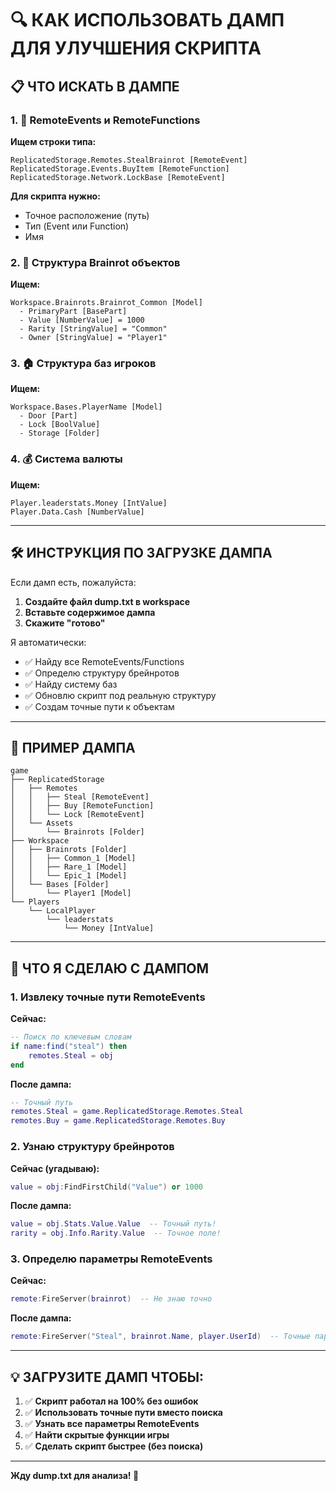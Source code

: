# 🔍 КАК ИСПОЛЬЗОВАТЬ ДАМП ДЛЯ УЛУЧШЕНИЯ СКРИПТА

## 📋 ЧТО ИСКАТЬ В ДАМПЕ

### 1. 🎯 RemoteEvents и RemoteFunctions

**Ищем строки типа:**
```
ReplicatedStorage.Remotes.StealBrainrot [RemoteEvent]
ReplicatedStorage.Events.BuyItem [RemoteFunction]
ReplicatedStorage.Network.LockBase [RemoteEvent]
```

**Для скрипта нужно:**
- Точное расположение (путь)
- Тип (Event или Function)
- Имя

### 2. 🧠 Структура Brainrot объектов

**Ищем:**
```
Workspace.Brainrots.Brainrot_Common [Model]
  - PrimaryPart [BasePart]
  - Value [NumberValue] = 1000
  - Rarity [StringValue] = "Common"
  - Owner [StringValue] = "Player1"
```

### 3. 🏠 Структура баз игроков

**Ищем:**
```
Workspace.Bases.PlayerName [Model]
  - Door [Part]
  - Lock [BoolValue]
  - Storage [Folder]
```

### 4. 💰 Система валюты

**Ищем:**
```
Player.leaderstats.Money [IntValue]
Player.Data.Cash [NumberValue]
```

---

## 🛠️ ИНСТРУКЦИЯ ПО ЗАГРУЗКЕ ДАМПА

Если дамп есть, пожалуйста:

1. **Создайте файл dump.txt в workspace**
2. **Вставьте содержимое дампа**
3. **Скажите "готово"**

Я автоматически:
- ✅ Найду все RemoteEvents/Functions
- ✅ Определю структуру брейнротов
- ✅ Найду систему баз
- ✅ Обновлю скрипт под реальную структуру
- ✅ Создам точные пути к объектам

---

## 📝 ПРИМЕР ДАМПА

```
game
├── ReplicatedStorage
│   ├── Remotes
│   │   ├── Steal [RemoteEvent]
│   │   ├── Buy [RemoteFunction]
│   │   └── Lock [RemoteEvent]
│   └── Assets
│       └── Brainrots [Folder]
├── Workspace
│   ├── Brainrots [Folder]
│   │   ├── Common_1 [Model]
│   │   ├── Rare_1 [Model]
│   │   └── Epic_1 [Model]
│   └── Bases [Folder]
│       └── Player1 [Model]
└── Players
    └── LocalPlayer
        └── leaderstats
            └── Money [IntValue]
```

---

## 🎯 ЧТО Я СДЕЛАЮ С ДАМПОМ

### 1. Извлеку точные пути RemoteEvents

**Сейчас:**
```lua
-- Поиск по ключевым словам
if name:find("steal") then
    remotes.Steal = obj
end
```

**После дампа:**
```lua
-- Точный путь
remotes.Steal = game.ReplicatedStorage.Remotes.Steal
remotes.Buy = game.ReplicatedStorage.Remotes.Buy
```

### 2. Узнаю структуру брейнротов

**Сейчас (угадываю):**
```lua
value = obj:FindFirstChild("Value") or 1000
```

**После дампа:**
```lua
value = obj.Stats.Value.Value  -- Точный путь!
rarity = obj.Info.Rarity.Value  -- Точное поле!
```

### 3. Определю параметры RemoteEvents

**Сейчас:**
```lua
remote:FireServer(brainrot)  -- Не знаю точно
```

**После дампа:**
```lua
remote:FireServer("Steal", brainrot.Name, player.UserId)  -- Точные параметры!
```

---

## 💡 ЗАГРУЗИТЕ ДАМП ЧТОБЫ:

1. ✅ **Скрипт работал на 100% без ошибок**
2. ✅ **Использовать точные пути вместо поиска**
3. ✅ **Узнать все параметры RemoteEvents**
4. ✅ **Найти скрытые функции игры**
5. ✅ **Сделать скрипт быстрее (без поиска)**

---

**Жду dump.txt для анализа! 🚀**
